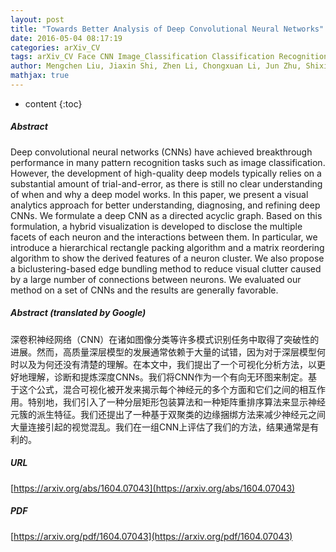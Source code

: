 ```yaml
---
layout: post
title: "Towards Better Analysis of Deep Convolutional Neural Networks"
date: 2016-05-04 08:17:19
categories: arXiv_CV
tags: arXiv_CV Face CNN Image_Classification Classification Recognition
author: Mengchen Liu, Jiaxin Shi, Zhen Li, Chongxuan Li, Jun Zhu, Shixia Liu
mathjax: true
---
```


* content
{:toc}

##### Abstract
Deep convolutional neural networks (CNNs) have achieved breakthrough performance in many pattern recognition tasks such as image classification. However, the development of high-quality deep models typically relies on a substantial amount of trial-and-error, as there is still no clear understanding of when and why a deep model works. In this paper, we present a visual analytics approach for better understanding, diagnosing, and refining deep CNNs. We formulate a deep CNN as a directed acyclic graph. Based on this formulation, a hybrid visualization is developed to disclose the multiple facets of each neuron and the interactions between them. In particular, we introduce a hierarchical rectangle packing algorithm and a matrix reordering algorithm to show the derived features of a neuron cluster. We also propose a biclustering-based edge bundling method to reduce visual clutter caused by a large number of connections between neurons. We evaluated our method on a set of CNNs and the results are generally favorable.

##### Abstract (translated by Google)
深卷积神经网络（CNN）在诸如图像分类等许多模式识别任务中取得了突破性的进展。然而，高质量深层模型的发展通常依赖于大量的试错，因为对于深层模型何时以及为何还没有清楚的理解。在本文中，我们提出了一个可视化分析方法，以更好地理解，诊断和提炼深度CNNs。我们将CNN作为一个有向无环图来制定。基于这个公式，混合可视化被开发来揭示每个神经元的多个方面和它们之间的相互作用。特别地，我们引入了一种分层矩形包装算法和一种矩阵重排序算法来显示神经元簇的派生特征。我们还提出了一种基于双聚类的边缘捆绑方法来减少神经元之间大量连接引起的视觉混乱。我们在一组CNN上评估了我们的方法，结果通常是有利的。

##### URL
[https://arxiv.org/abs/1604.07043](https://arxiv.org/abs/1604.07043)

##### PDF
[https://arxiv.org/pdf/1604.07043](https://arxiv.org/pdf/1604.07043)

